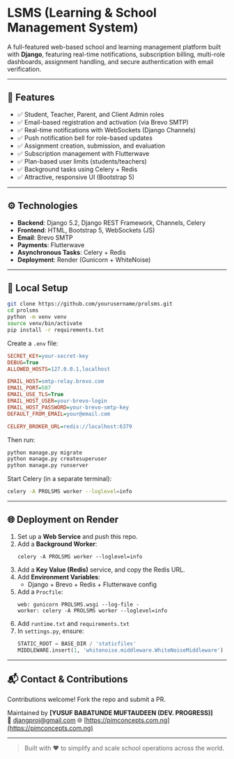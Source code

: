# LSMS (Learning & School Management System)

A full-featured web-based school and learning management platform built with **Django**, featuring real-time notifications, subscription billing, multi-role dashboards, assignment handling, and secure authentication with email verification.

---

## 🚀 Features

- ✅ Student, Teacher, Parent, and Client Admin roles
- ✅ Email-based registration and activation (via Brevo SMTP)
- ✅ Real-time notifications with WebSockets (Django Channels)
- ✅ Push notification bell for role-based updates
- ✅ Assignment creation, submission, and evaluation
- ✅ Subscription management with Flutterwave
- ✅ Plan-based user limits (students/teachers)
- ✅ Background tasks using Celery + Redis
- ✅ Attractive, responsive UI (Bootstrap 5)

---

## ⚙️ Technologies

- **Backend**: Django 5.2, Django REST Framework, Channels, Celery
- **Frontend**: HTML, Bootstrap 5, WebSockets (JS)
- **Email**: Brevo SMTP
- **Payments**: Flutterwave
- **Asynchronous Tasks**: Celery + Redis
- **Deployment**: Render (Gunicorn + WhiteNoise)

---

## 🔧 Local Setup

```bash
git clone https://github.com/yourusername/prolsms.git
cd prolsms
python -m venv venv
source venv/bin/activate
pip install -r requirements.txt
```

Create a `.env` file:

```ini
SECRET_KEY=your-secret-key
DEBUG=True
ALLOWED_HOSTS=127.0.0.1,localhost

EMAIL_HOST=smtp-relay.brevo.com
EMAIL_PORT=587
EMAIL_USE_TLS=True
EMAIL_HOST_USER=your-brevo-login
EMAIL_HOST_PASSWORD=your-brevo-smtp-key
DEFAULT_FROM_EMAIL=your@email.com

CELERY_BROKER_URL=redis://localhost:6379
```

Then run:

```bash
python manage.py migrate
python manage.py createsuperuser
python manage.py runserver
```

Start Celery (in a separate terminal):
```bash
celery -A PROLSMS worker --loglevel=info
```

---

## 🌐 Deployment on Render

1. Set up a **Web Service** and push this repo.
2. Add a **Background Worker**:
   ```
   celery -A PROLSMS worker --loglevel=info
   ```
3. Add a **Key Value (Redis)** service, and copy the Redis URL.
4. Add **Environment Variables**:
   - Django + Brevo + Redis + Flutterwave config
5. Add a `Procfile`:
   ```
   web: gunicorn PROLSMS.wsgi --log-file -
   worker: celery -A PROLSMS worker --loglevel=info
   ```
6. Add `runtime.txt` and `requirements.txt`
7. In `settings.py`, ensure:
   ```python
   STATIC_ROOT = BASE_DIR / 'staticfiles'
   MIDDLEWARE.insert(1, 'whitenoise.middleware.WhiteNoiseMiddleware')
   ```

---

## 📬 Contact & Contributions

Contributions welcome! Fork the repo and submit a PR.

Maintained by **[YUSUF BABATUNDE MUFTAUDEEN (DEV. PROGRESS)]**  
📧 djangproj@gmail.com 
🌐 [https://pimconcepts.com.ng](https://pimconcepts.com.ng)

---

> Built with ❤️ to simplify and scale school operations across the world.

